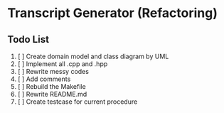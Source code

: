# Transcript Generator (Refactoring)

## Todo List
1. [ ] Create domain model and class diagram by UML 
2. [ ] Implement all .cpp and .hpp
3. [ ] Rewrite messy codes
4. [ ] Add comments
5. [ ] Rebuild the Makefile
6. [ ] Rewrite README.md
7. [ ] Create testcase for current procedure